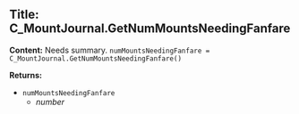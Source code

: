 ## Title: C_MountJournal.GetNumMountsNeedingFanfare

**Content:**
Needs summary.
`numMountsNeedingFanfare = C_MountJournal.GetNumMountsNeedingFanfare()`

**Returns:**
- `numMountsNeedingFanfare`
  - *number*